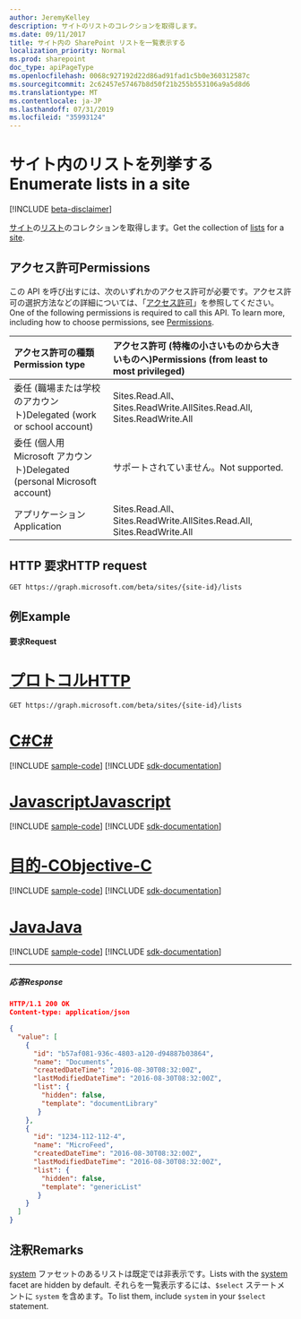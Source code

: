 ```yaml
---
author: JeremyKelley
description: サイトのリストのコレクションを取得します。
ms.date: 09/11/2017
title: サイト内の SharePoint リストを一覧表示する
localization_priority: Normal
ms.prod: sharepoint
doc_type: apiPageType
ms.openlocfilehash: 0068c927192d22d86ad91fad1c5b0e360312587c
ms.sourcegitcommit: 2c62457e57467b8d50f21b255b553106a9a5d8d6
ms.translationtype: MT
ms.contentlocale: ja-JP
ms.lasthandoff: 07/31/2019
ms.locfileid: "35993124"
---
```

# <a name="enumerate-lists-in-a-site"></a><span data-ttu-id="bc447-103">サイト内のリストを列挙する</span><span class="sxs-lookup"><span data-stu-id="bc447-103">Enumerate lists in a site</span></span>

[!INCLUDE [beta-disclaimer](../../includes/beta-disclaimer.md)]

<span data-ttu-id="bc447-104">[サイト][]の[リスト][]のコレクションを取得します。</span><span class="sxs-lookup"><span data-stu-id="bc447-104">Get the collection of [lists][] for a [site][].</span></span>

[サイト]: ../resources/list.md
[lists]: ../resources/list.md
[リスト]: ../resources/site.md
[site]: ../resources/site.md

## <a name="permissions"></a><span data-ttu-id="bc447-107">アクセス許可</span><span class="sxs-lookup"><span data-stu-id="bc447-107">Permissions</span></span>

<span data-ttu-id="bc447-p101">この API を呼び出すには、次のいずれかのアクセス許可が必要です。アクセス許可の選択方法などの詳細については、「[アクセス許可](/graph/permissions-reference)」を参照してください。</span><span class="sxs-lookup"><span data-stu-id="bc447-p101">One of the following permissions is required to call this API. To learn more, including how to choose permissions, see [Permissions](/graph/permissions-reference).</span></span>

|<span data-ttu-id="bc447-110">アクセス許可の種類</span><span class="sxs-lookup"><span data-stu-id="bc447-110">Permission type</span></span>      | <span data-ttu-id="bc447-111">アクセス許可 (特権の小さいものから大きいものへ)</span><span class="sxs-lookup"><span data-stu-id="bc447-111">Permissions (from least to most privileged)</span></span>              |
|:--------------------|:---------------------------------------------------------|
|<span data-ttu-id="bc447-112">委任 (職場または学校のアカウント)</span><span class="sxs-lookup"><span data-stu-id="bc447-112">Delegated (work or school account)</span></span> | <span data-ttu-id="bc447-113">Sites.Read.All、Sites.ReadWrite.All</span><span class="sxs-lookup"><span data-stu-id="bc447-113">Sites.Read.All, Sites.ReadWrite.All</span></span>    |
|<span data-ttu-id="bc447-114">委任 (個人用 Microsoft アカウント)</span><span class="sxs-lookup"><span data-stu-id="bc447-114">Delegated (personal Microsoft account)</span></span> | <span data-ttu-id="bc447-115">サポートされていません。</span><span class="sxs-lookup"><span data-stu-id="bc447-115">Not supported.</span></span>    |
|<span data-ttu-id="bc447-116">アプリケーション</span><span class="sxs-lookup"><span data-stu-id="bc447-116">Application</span></span> | <span data-ttu-id="bc447-117">Sites.Read.All、Sites.ReadWrite.All</span><span class="sxs-lookup"><span data-stu-id="bc447-117">Sites.Read.All, Sites.ReadWrite.All</span></span> |

## <a name="http-request"></a><span data-ttu-id="bc447-118">HTTP 要求</span><span class="sxs-lookup"><span data-stu-id="bc447-118">HTTP request</span></span>

```http
GET https://graph.microsoft.com/beta/sites/{site-id}/lists
```

## <a name="example"></a><span data-ttu-id="bc447-119">例</span><span class="sxs-lookup"><span data-stu-id="bc447-119">Example</span></span>

#### <a name="request"></a><span data-ttu-id="bc447-120">要求</span><span class="sxs-lookup"><span data-stu-id="bc447-120">Request</span></span>


# <a name="httptabhttp"></a>[<span data-ttu-id="bc447-121">プロトコル</span><span class="sxs-lookup"><span data-stu-id="bc447-121">HTTP</span></span>](#tab/http)
<!-- { "blockType": "request", "name": "enum-lists", "scopes": "sites.read.all service.sharepoint" } -->

```http
GET https://graph.microsoft.com/beta/sites/{site-id}/lists
```
# <a name="ctabcsharp"></a>[<span data-ttu-id="bc447-122">C#</span><span class="sxs-lookup"><span data-stu-id="bc447-122">C#</span></span>](#tab/csharp)
[!INCLUDE [sample-code](../includes/snippets/csharp/enum-lists-csharp-snippets.md)]
[!INCLUDE [sdk-documentation](../includes/snippets/snippets-sdk-documentation-link.md)]

# <a name="javascripttabjavascript"></a>[<span data-ttu-id="bc447-123">Javascript</span><span class="sxs-lookup"><span data-stu-id="bc447-123">Javascript</span></span>](#tab/javascript)
[!INCLUDE [sample-code](../includes/snippets/javascript/enum-lists-javascript-snippets.md)]
[!INCLUDE [sdk-documentation](../includes/snippets/snippets-sdk-documentation-link.md)]

# <a name="objective-ctabobjc"></a>[<span data-ttu-id="bc447-124">目的-C</span><span class="sxs-lookup"><span data-stu-id="bc447-124">Objective-C</span></span>](#tab/objc)
[!INCLUDE [sample-code](../includes/snippets/objc/enum-lists-objc-snippets.md)]
[!INCLUDE [sdk-documentation](../includes/snippets/snippets-sdk-documentation-link.md)]

# <a name="javatabjava"></a>[<span data-ttu-id="bc447-125">Java</span><span class="sxs-lookup"><span data-stu-id="bc447-125">Java</span></span>](#tab/java)
[!INCLUDE [sample-code](../includes/snippets/java/enum-lists-java-snippets.md)]
[!INCLUDE [sdk-documentation](../includes/snippets/snippets-sdk-documentation-link.md)]

---


##### <a name="response"></a><span data-ttu-id="bc447-126">応答</span><span class="sxs-lookup"><span data-stu-id="bc447-126">Response</span></span>

<!-- { "blockType": "response", "@type": "microsoft.graph.list", "isCollection": true, "truncated": true } -->

```json
HTTP/1.1 200 OK
Content-type: application/json

{
  "value": [
    {
      "id": "b57af081-936c-4803-a120-d94887b03864",
      "name": "Documents",
      "createdDateTime": "2016-08-30T08:32:00Z",
      "lastModifiedDateTime": "2016-08-30T08:32:00Z",
      "list": {
        "hidden": false,
        "template": "documentLibrary"
       }
    },
    {
      "id": "1234-112-112-4",
      "name": "MicroFeed",
      "createdDateTime": "2016-08-30T08:32:00Z",
      "lastModifiedDateTime": "2016-08-30T08:32:00Z",
      "list": {
        "hidden": false,
        "template": "genericList"
       }
    }
  ]
}
```

## <a name="remarks"></a><span data-ttu-id="bc447-127">注釈</span><span class="sxs-lookup"><span data-stu-id="bc447-127">Remarks</span></span>

<span data-ttu-id="bc447-128">[system][] ファセットのあるリストは既定では非表示です。</span><span class="sxs-lookup"><span data-stu-id="bc447-128">Lists with the [system][] facet are hidden by default.</span></span>
<span data-ttu-id="bc447-129">それらを一覧表示するには、`$select` ステートメントに `system` を含めます。</span><span class="sxs-lookup"><span data-stu-id="bc447-129">To list them, include `system` in your `$select` statement.</span></span>

[system]: ../resources/systemfacet.md

<!--
{
  "type": "#page.annotation",
  "description": "",
  "keywords": "",
  "section": "documentation",
  "tocPath": "Lists/Enumerate",
  "suppressions": [
  ]
}
-->
